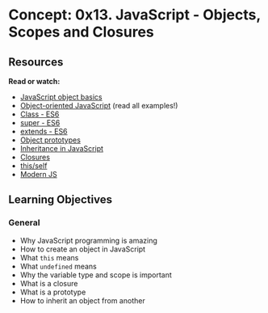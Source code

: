 # Concept: 0x13. JavaScript - Objects, Scopes and Closures

## Resources

**Read or watch:**

- [JavaScript object basics]()
- [Object-oriented JavaScript]() (read all examples!)
- [Class - ES6]()
- [super - ES6]()
- [extends - ES6]()
- [Object prototypes]()
- [Inheritance in JavaScript]()
- [Closures]()
- [this/self]()
- [Modern JS]()

## Learning Objectives

### General

- Why JavaScript programming is amazing
- How to create an object in JavaScript
- What `this` means
- What `undefined` means
- Why the variable type and scope is important
- What is a closure
- What is a prototype
- How to inherit an object from another
